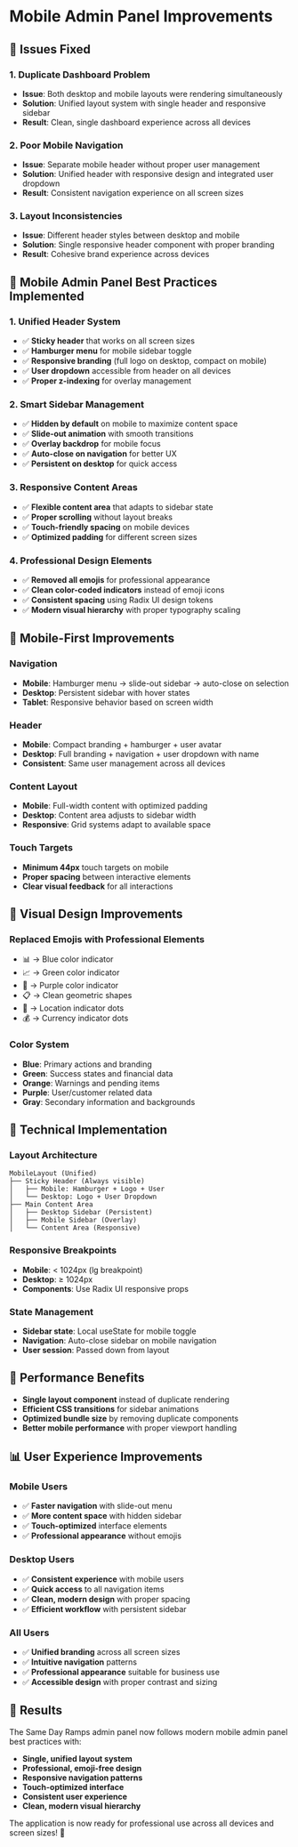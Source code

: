 # Mobile Admin Panel Improvements

## 🔧 **Issues Fixed**

### **1. Duplicate Dashboard Problem**
- **Issue**: Both desktop and mobile layouts were rendering simultaneously
- **Solution**: Unified layout system with single header and responsive sidebar
- **Result**: Clean, single dashboard experience across all devices

### **2. Poor Mobile Navigation**
- **Issue**: Separate mobile header without proper user management
- **Solution**: Unified header with responsive design and integrated user dropdown
- **Result**: Consistent navigation experience on all screen sizes

### **3. Layout Inconsistencies**
- **Issue**: Different header styles between desktop and mobile
- **Solution**: Single responsive header component with proper branding
- **Result**: Cohesive brand experience across devices

## 🎯 **Mobile Admin Panel Best Practices Implemented**

### **1. Unified Header System**
- ✅ **Sticky header** that works on all screen sizes
- ✅ **Hamburger menu** for mobile sidebar toggle
- ✅ **Responsive branding** (full logo on desktop, compact on mobile)
- ✅ **User dropdown** accessible from header on all devices
- ✅ **Proper z-indexing** for overlay management

### **2. Smart Sidebar Management**
- ✅ **Hidden by default** on mobile to maximize content space
- ✅ **Slide-out animation** with smooth transitions
- ✅ **Overlay backdrop** for mobile focus
- ✅ **Auto-close on navigation** for better UX
- ✅ **Persistent on desktop** for quick access

### **3. Responsive Content Areas**
- ✅ **Flexible content area** that adapts to sidebar state
- ✅ **Proper scrolling** without layout breaks
- ✅ **Touch-friendly spacing** on mobile devices
- ✅ **Optimized padding** for different screen sizes

### **4. Professional Design Elements**
- ✅ **Removed all emojis** for professional appearance
- ✅ **Clean color-coded indicators** instead of emoji icons
- ✅ **Consistent spacing** using Radix UI design tokens
- ✅ **Modern visual hierarchy** with proper typography scaling

## 📱 **Mobile-First Improvements**

### **Navigation**
- **Mobile**: Hamburger menu → slide-out sidebar → auto-close on selection
- **Desktop**: Persistent sidebar with hover states
- **Tablet**: Responsive behavior based on screen width

### **Header**
- **Mobile**: Compact branding + hamburger + user avatar
- **Desktop**: Full branding + navigation + user dropdown with name
- **Consistent**: Same user management across all devices

### **Content Layout**
- **Mobile**: Full-width content with optimized padding
- **Desktop**: Content area adjusts to sidebar width
- **Responsive**: Grid systems adapt to available space

### **Touch Targets**
- **Minimum 44px** touch targets on mobile
- **Proper spacing** between interactive elements
- **Clear visual feedback** for all interactions

## 🎨 **Visual Design Improvements**

### **Replaced Emojis with Professional Elements**
- 📊 → Blue color indicator
- 📈 → Green color indicator  
- 👥 → Purple color indicator
- 📋 → Clean geometric shapes
- 📍 → Location indicator dots
- 💰 → Currency indicator dots

### **Color System**
- **Blue**: Primary actions and branding
- **Green**: Success states and financial data
- **Orange**: Warnings and pending items
- **Purple**: User/customer related data
- **Gray**: Secondary information and backgrounds

## 🔧 **Technical Implementation**

### **Layout Architecture**
```
MobileLayout (Unified)
├── Sticky Header (Always visible)
│   ├── Mobile: Hamburger + Logo + User
│   └── Desktop: Logo + User Dropdown
├── Main Content Area
│   ├── Desktop Sidebar (Persistent)
│   ├── Mobile Sidebar (Overlay)
│   └── Content Area (Responsive)
```

### **Responsive Breakpoints**
- **Mobile**: < 1024px (lg breakpoint)
- **Desktop**: ≥ 1024px
- **Components**: Use Radix UI responsive props

### **State Management**
- **Sidebar state**: Local useState for mobile toggle
- **Navigation**: Auto-close sidebar on mobile navigation
- **User session**: Passed down from layout

## 🚀 **Performance Benefits**

- **Single layout component** instead of duplicate rendering
- **Efficient CSS transitions** for sidebar animations
- **Optimized bundle size** by removing duplicate components
- **Better mobile performance** with proper viewport handling

## 📊 **User Experience Improvements**

### **Mobile Users**
- ✅ **Faster navigation** with slide-out menu
- ✅ **More content space** with hidden sidebar
- ✅ **Touch-optimized** interface elements
- ✅ **Professional appearance** without emojis

### **Desktop Users**
- ✅ **Consistent experience** with mobile users
- ✅ **Quick access** to all navigation items
- ✅ **Clean, modern design** with proper spacing
- ✅ **Efficient workflow** with persistent sidebar

### **All Users**
- ✅ **Unified branding** across all screen sizes
- ✅ **Intuitive navigation** patterns
- ✅ **Professional appearance** suitable for business use
- ✅ **Accessible design** with proper contrast and sizing

## 🎯 **Results**

The Same Day Ramps admin panel now follows modern mobile admin panel best practices with:

- **Single, unified layout system**
- **Professional, emoji-free design**
- **Responsive navigation patterns**
- **Touch-optimized interface**
- **Consistent user experience**
- **Clean, modern visual hierarchy**

The application is now ready for professional use across all devices and screen sizes! 🎉 